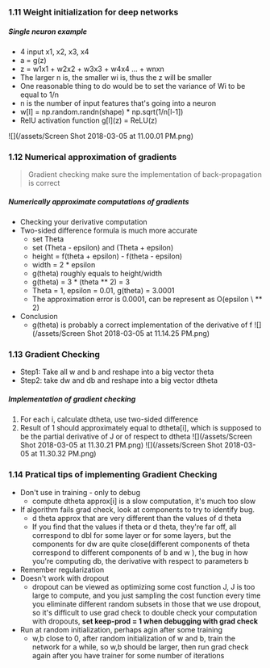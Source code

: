 
### 1.11 Weight initialization for deep networks

##### Single neuron example
- 4 input x1, x2, x3, x4
- a = g(z)
- z = w1x1 + w2x2 + w3x3 + w4x4 ... + wnxn
- The larger n is, the smaller wi is, thus the z will be smaller
- One reasonable thing to do would be to set the variance of Wi to be equal to 1/n
- n is the number of input features that's going into a neuron 
- w[l] = np.random.randn(shape) * np.sqrt(1/n[l-1])
- RelU activation function g\[l\](z) = ReLU(z)

![](/assets/Screen Shot 2018-03-05 at 11.00.01 PM.png)


### 1.12 Numerical approximation of gradients 
> Gradient checking make sure the implementation of back-propagation is correct

##### Numerically approximate computations of gradients
- Checking your derivative computation
- Two-sided difference formula is much more accurate
    - set Theta 
    - set (Theta - epsilon) and (Theta + epsilon)
    - height = f(theta + epsilon) - f(theta - epsilon)
    - width = 2 * epsilon
    - g(theta) roughly equals to height/width
    - g(theta) = 3 \* (theta \** 2) = 3 
    - Theta = 1, epsilon = 0.01, g(theta) = 3.0001
    - The approximation error is 0.0001, can be represent as O(epsilon \ ** 2)
- Conclusion 
    - g(theta) is probably a correct implementation of the derivative of f
 ![](/assets/Screen Shot 2018-03-05 at 11.14.25 PM.png)   

### 1.13 Gradient Checking
- Step1: Take all w and b and reshape into a big vector theta
- Step2: take dw and db and reshape into a big vector dtheta 

##### Implementation of gradient checking 
1. For each i, calculate dtheta, use two-sided difference
2. Result of 1 should approximately equal to dtheta[i], which is supposed to be the partial derivative of J or of respect to dtheta
![](/assets/Screen Shot 2018-03-05 at 11.30.21 PM.png)
![](/assets/Screen Shot 2018-03-05 at 11.30.32 PM.png)


### 1.14 Pratical tips of implementing Gradient Checking

- Don't use in training - only to debug 
    - compute dtheta approx[i] is a slow computation, it's much too slow
- If algorithm fails grad check, look at components to try to identify bug. 
    - d theta approx that are very different than the values of d theta 
    - If you find that the values if theta or d theta, they're far off, all correspond to dbl for some layer or for some layers, but the components for dw are quite close(different components of theta correspond to different components of b and w ), the bug in how you're computing db, the derivative with respect to parameters b
- Remember regularization
- Doesn't work with dropout
    - dropout can be viewed as optimizing some cost function J, J is too large to compute, and you just sampling the cost function every time you eliminate different random subsets in those that we use dropout, so it's difficult to use grad check to double check your computation with dropouts, **set keep-prod = 1 when debugging with grad check**
- Run at random initialization, perhaps agin after some training 
    - w,b close to 0, after random initialization of w and b, train the network for a while, so w,b should be larger, then run grad check again after you have trainer for some number of iterations
    
    









